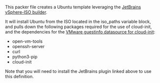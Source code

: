 This packer file creates a Ubuntu template leveraging the [JetBrains vSphere-ISO builder](https://github.com/jetbrains-infra/packer-builder-vsphere).

It will install Ubuntu from the ISO located in the iso_paths variable block, and pulls down the following packages required for the use of cloud-init, and the dependencies for the [VMware guestinfo datasource for cloud-init](https://github.com/vmware/cloud-init-vmware-guestinfo):
* open-vm-tools
* openssh-server
* curl
* python3-pip
* cloud-init

Note that you will need to install the JetBrains plugin linked above to use this definition.